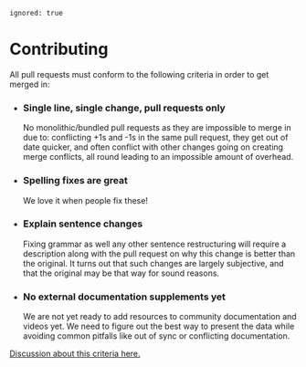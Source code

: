 ```
ignored: true
```

# Contributing

All pull requests must conform to the following criteria in order to get merged in:

- ### Single line, single change, pull requests only
	No monolithic/bundled pull requests as they are impossible to merge in due to: conflicting +1s and -1s in the same pull request, they get out of date quicker, and often conflict with other changes going on creating merge conflicts, all round leading to an impossible amount of overhead.

- ### Spelling fixes are great
	We love it when people fix these!

- ### Explain sentence changes
	Fixing grammar as well any other sentence restructuring will require a description along with the pull request on why this change is better than the original. It turns out that such changes are largely subjective, and that the original may be that way for sound reasons.

- ### No external documentation supplements yet
	We are not yet ready to add resources to community documentation and videos yet. We need to figure out the best way to present the data while avoiding common pitfalls like out of sync or conflicting documentation.

[Discussion about this criteria here.](https://github.com/docpad/documentation/issues/63)
